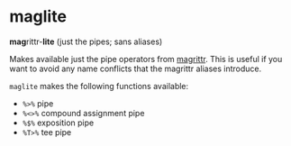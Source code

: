 # maglite
**mag**rittr-__lite__ (just the pipes; sans aliases)

Makes available just the pipe operators from [magrittr](https://cran.r-project.org/web/packages/magrittr/index.html). This is useful if you want to avoid any name conflicts that the magrittr aliases introduce.

`maglite` makes the following functions available:

- `%>%` pipe 
- `%<>%` compound assignment pipe 
- `%$%` exposition pipe
- `%T>%` tee pipe
